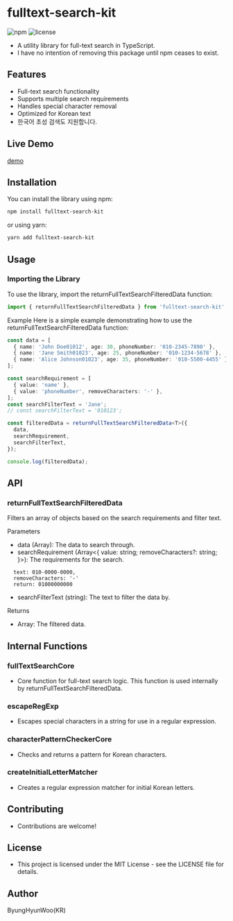 # fulltext-search-kit

![npm](https://img.shields.io/npm/v/fulltext-search-kit)
![license](https://img.shields.io/npm/l/fulltext-search-kit)

- A utility library for full-text search in TypeScript.
- I have no intention of removing this package until npm ceases to exist.

## Features

- Full-text search functionality
- Supports multiple search requirements
- Handles special character removal
- Optimized for Korean text
- 한국어 초성 검색도 지원합니다.

## Live Demo

[demo](https://codesandbox.io/p/devbox/fulltext-search-kit-forked-jgttr4?file=%2Fpackage.json%3A5%2C16)

## Installation

You can install the library using npm:

```bash
npm install fulltext-search-kit
```

or using yarn:

```bash
yarn add fulltext-search-kit
```

## Usage

### Importing the Library

To use the library, import the returnFullTextSearchFilteredData function:

```typescript
import { returnFullTextSearchFilteredData } from 'fulltext-search-kit';
```

Example
Here is a simple example demonstrating how to use the
returnFullTextSearchFilteredData function:

```typescript
const data = [
  { name: 'John Doe01012', age: 30, phoneNumber: '010-2345-7890' },
  { name: 'Jane Smith01023', age: 25, phoneNumber: '010-1234-5678' },
  { name: 'Alice Johnson01023', age: 35, phoneNumber: '010-5500-4455' },
];

const searchRequirement = [
  { value: 'name' },
  { value: 'phoneNumber', removeCharacters: '-' },
];
const searchFilterText = 'Jane';
// const searchFilterText = '010123';

const filteredData = returnFullTextSearchFilteredData<T>({
  data,
  searchRequirement,
  searchFilterText,
});

console.log(filteredData);
```

## API

### returnFullTextSearchFilteredData

Filters an array of objects based on the search requirements and filter text.

Parameters

- data (Array<T>): The data to search through.
- searchRequirement (Array<{ value: string; removeCharacters?: string; }>): The requirements for the search.

```example
  text: 010-0000-0000,
  removeCharacters: '-'
  return: 01000000000
```

- searchFilterText (string): The text to filter the data by.

Returns

- Array<T>: The filtered data.

## Internal Functions

### fullTextSearchCore

- Core function for full-text search logic. This function is used internally by returnFullTextSearchFilteredData.

### escapeRegExp

- Escapes special characters in a string for use in a regular expression.

### characterPatternCheckerCore

- Checks and returns a pattern for Korean characters.

### createInitialLetterMatcher

- Creates a regular expression matcher for initial Korean letters.

## Contributing

- Contributions are welcome!

## License

- This project is licensed under the MIT License - see the LICENSE file for details.

## Author

ByungHyunWoo(KR)
